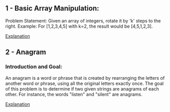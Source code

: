 ## 1 - Basic Array Manipulation:
Problem Statement: Given an array of integers, rotate it by 'k' steps to the right.
Example: For [1,2,3,4,5] with k=2, the result would be [4,5,1,2,3].

[Explanation](/docs/array-manipulation.md)

## 2 - Anagram

### Introduction and Goal:
An anagram is a word or phrase that is created by rearranging the letters of another word or phrase, using all the original letters exactly once. The goal of this problem is to determine if two given strings are anagrams of each other. For instance, the words "listen" and "silent" are anagrams.

[Explanation](/docs/anagram.md)
